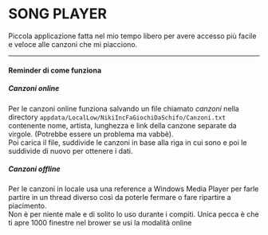 # SONG PLAYER

Piccola applicazione fatta nel mio tempo libero per avere accesso più facile e veloce alle canzoni che mi piacciono.  

---

#### Reminder di come funziona
  
##### Canzoni online
Per le canzoni online funziona salvando un file chiamato *canzoni* nella directory `appdata/LocalLow/NikiIncFaGiochiDaSchifo/Canzoni.txt` contenente nome, artista, lunghezza e link della canzone separate da virgole. (Potrebbe essere un problema ma vabbè).  
Poi carica il file, suddivide le canzoni in base alla riga in cui sono e poi le suddivide di nuovo per ottenere i dati.  
  
##### Canzoni offline
Per le canzoni in locale usa una reference a Windows Media Player per farle partire in un thread diverso così da poterle fermare o fare ripartire a piacimento.  
Non è per niente male e di solito lo uso durante i compiti. Unica pecca è che ti apre 1000 finestre nel brower se usi la modalità online
